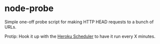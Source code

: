 node-probe
==========

Simple one-off probe script for making HTTP HEAD requests to a bunch of URLs.

Protip: Hook it up with the [Heroku Scheduler](https://devcenter.heroku.com/articles/scheduler) to have it run every X minutes.

